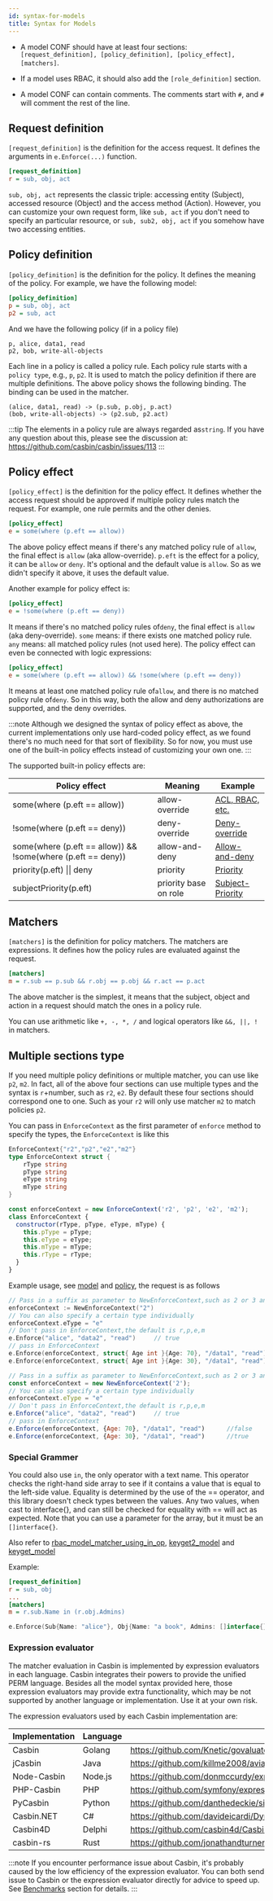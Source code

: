 ```yaml
---
id: syntax-for-models
title: Syntax for Models
---
```


- A model CONF should have at least four sections: ``[request_definition], [policy_definition], [policy_effect], [matchers]``.

- If a model uses RBAC, it should also add the ``[role_definition]`` section.

- A model CONF can contain comments. The comments start with ``#``, and ``#`` will comment the rest of the line.

## Request definition

``[request_definition]`` is the definition for the access request. It defines the arguments in ``e.Enforce(...)`` function.

```ini
[request_definition]
r = sub, obj, act
```

``sub, obj, act`` represents the classic triple: accessing entity (Subject), accessed resource (Object) and the access method (Action). However, you can customize your own request form, like ``sub, act`` if you don't need to specify an particular resource, or ``sub, sub2, obj, act`` if you somehow have two accessing entities.

## Policy definition

``[policy_definition]`` is the definition for the policy. It defines the meaning of the policy. For example, we have the following model:

```ini
[policy_definition]
p = sub, obj, act
p2 = sub, act
```

And we have the following policy (if in a policy file)

```
p, alice, data1, read
p2, bob, write-all-objects
```

Each line in a policy is called a policy rule. Each policy rule starts with a ``policy type``, e.g., `p`, `p2`. It is used to match the policy definition if there are multiple definitions. The above policy shows the following binding. The binding can be used in the matcher.

```
(alice, data1, read) -> (p.sub, p.obj, p.act)
(bob, write-all-objects) -> (p2.sub, p2.act)
```

:::tip
The elements in a policy rule are always regarded as``string``. If you have any question about this, please see the discussion at: https://github.com/casbin/casbin/issues/113
:::

## Policy effect

``[policy_effect]`` is the definition for the policy effect. It defines whether the access request should be approved if multiple policy rules match the request. For example, one rule permits and the other denies.
    
```ini
[policy_effect]
e = some(where (p.eft == allow))
```

The above policy effect means if there's any matched policy rule of ``allow``, the final effect is ``allow`` (aka allow-override). ``p.eft`` is the effect for a policy, it can be ``allow`` or ``deny``. It's optional and the default value is ``allow``. So as we didn't specify it above, it uses the default value.

Another example for policy effect is:

```ini
[policy_effect]
e = !some(where (p.eft == deny))
```

It means if there's no matched policy rules of``deny``, the final effect is ``allow`` (aka deny-override). ``some`` means: if there exists one matched policy rule. ``any`` means: all matched policy rules (not used here). The policy effect can even be connected with logic expressions:

```ini
[policy_effect]
e = some(where (p.eft == allow)) && !some(where (p.eft == deny))
```

It means at least one matched policy rule of``allow``, and there is no matched policy rule of``deny``. So in this way, both the allow and deny authorizations are supported, and the deny overrides.

:::note
Although we designed the syntax of policy effect as above, the current implementations only use hard-coded policy effect, as we found there's no much need for that sort of flexibility. So for now, you must use one of the built-in policy effects instead of customizing your own one.
:::

The supported built-in policy effects are:

Policy effect | Meaning | Example
----|------|----
some(where (p.eft == allow)) | allow-override | [ACL, RBAC, etc.](/docs/en/supported-models#examples)
!some(where (p.eft == deny)) | deny-override | [Deny-override](/docs/en/supported-models#examples)
some(where (p.eft == allow)) && !some(where (p.eft == deny)) | allow-and-deny | [Allow-and-deny](/docs/en/supported-models#examples)
priority(p.eft) &#124;&#124; deny | priority | [Priority](/docs/en/supported-models#examples)
subjectPriority(p.eft) | priority base on role | [Subject-Priority](/docs/en/supported-models#examples) 

## Matchers

``[matchers]`` is the definition for policy matchers. The matchers are expressions. It defines how the policy rules are evaluated against the request.

```ini
[matchers]
m = r.sub == p.sub && r.obj == p.obj && r.act == p.act
```

The above matcher is the simplest, it means that the subject, object and action in a request should match the ones in a policy rule.

You can use arithmetic like ``+, -, *, /`` and logical operators like ``&&, ||, !`` in matchers.

## Multiple sections type

If you need multiple policy definitions or multiple matcher, you can use like ``p2``, ``m2``. In fact, all of the above four sections can use multiple types and the syntax is ``r``+number, such as ``r2``, ``e2``. By default these four sections should correspond one to one. Such as your ``r2`` will only use matcher ``m2`` to match policies ``p2``.  

You can pass in ``EnforceContext`` as the first parameter of ``enforce`` method to specify the types, the ``EnforceContext`` is like this

<!--DOCUSAURUS_CODE_TABS-->

<!--go-->
```go
EnforceContext{"r2","p2","e2","m2"}
type EnforceContext struct {
	rType string
	pType string
	eType string
	mType string
}
```

<!--Node.js-->
```javascript
const enforceContext = new EnforceContext('r2', 'p2', 'e2', 'm2');
class EnforceContext {
  constructor(rType, pType, eType, mType) {
    this.pType = pType;
    this.eType = eType;
    this.mType = mType;
    this.rType = rType;
  }
}
```

<!--END_DOCUSAURUS_CODE_TABS-->

Example usage, see [model](https://github.com/casbin/casbin/blob/master/examples/multiple_policy_definitions_model.conf) and [policy](https://github.com/casbin/casbin/blob/master/examples/multiple_policy_definitions_policy.csv), the request is as follows

<!--DOCUSAURUS_CODE_TABS-->

<!--go-->
```go
// Pass in a suffix as parameter to NewEnforceContext,such as 2 or 3 and it will create r2,p2,etc..
enforceContext := NewEnforceContext("2")
// You can also specify a certain type individually
enforceContext.eType = "e"
// Don't pass in EnforceContext,the default is r,p,e,m
e.Enforce("alice", "data2", "read")		// true
// pass in EnforceContext
e.Enforce(enforceContext, struct{ Age int }{Age: 70}, "/data1", "read")		//false
e.Enforce(enforceContext, struct{ Age int }{Age: 30}, "/data1", "read")		//true
```


<!--Node.js-->
```javascript
// Pass in a suffix as parameter to NewEnforceContext,such as 2 or 3 and it will create r2,p2,etc..
const enforceContext = new NewEnforceContext('2');
// You can also specify a certain type individually
enforceContext.eType = "e"
// Don't pass in EnforceContext,the default is r,p,e,m
e.Enforce("alice", "data2", "read")		// true
// pass in EnforceContext
e.Enforce(enforceContext, {Age: 70}, "/data1", "read")		//false
e.Enforce(enforceContext, {Age: 30}, "/data1", "read")		//true
``````

<!--END_DOCUSAURUS_CODE_TABS-->

### Special Grammer

You could also use ``in``, the only operator with a text name. This operator checks the right-hand side array to see if it contains a value that is equal to the left-side value. Equality is determined by the use of the == operator, and this library doesn't check types between the values. Any two values, when cast to interface{}, and can still be checked for equality with == will act as expected. Note that you can use a parameter for the array, but it must be an ``[]interface{}``.

Also refer to [rbac_model_matcher_using_in_op](https://github.com/casbin/casbin/blob/277c1a2b85698272f764d71a94d2595a8d425915/examples/rbac_model_matcher_using_in_op.conf), [keyget2_model](https://github.com/casbin/casbin/blob/277c1a2b85698272f764d71a94d2595a8d425915/examples/keyget2_model.conf) and [keyget_model](https://github.com/casbin/casbin/blob/277c1a2b85698272f764d71a94d2595a8d425915/examples/keyget_model.conf)

Example:
```ini
[request_definition]
r = sub, obj
...
[matchers]
m = r.sub.Name in (r.obj.Admins)
```

```go
e.Enforce(Sub{Name: "alice"}, Obj{Name: "a book", Admins: []interface{}{"alice", "bob"}})
```

### Expression evaluator

The matcher evaluation in Casbin is implemented by expression evaluators in each language. Casbin integrates their powers to provide the unified PERM language. Besides all the model syntax provided here, those expression evaluators may provide extra functionality, which may be not supported by another language or implementation. Use it at your own risk.

The expression evaluators used by each Casbin implementation are:

Implementation | Language | Expression evaluator
----|----|----
Casbin | Golang | https://github.com/Knetic/govaluate
jCasbin | Java | https://github.com/killme2008/aviator
Node-Casbin | Node.js | https://github.com/donmccurdy/expression-eval
PHP-Casbin | PHP | https://github.com/symfony/expression-language
PyCasbin | Python | https://github.com/danthedeckie/simpleeval
Casbin.NET | C# | https://github.com/davideicardi/DynamicExpresso
Casbin4D | Delphi | https://github.com/casbin4d/Casbin4D/tree/master/SourceCode/Common/Third%20Party/TExpressionParser
casbin-rs | Rust | https://github.com/jonathandturner/rhai

:::note
If you encounter performance issue about Casbin, it's probably caused by the low efficiency of the expression evaluator. You can both send issue to Casbin or the expression evaluator directly for advice to speed up. See [Benchmarks](/docs/en/benchmark) section for details.
:::	
